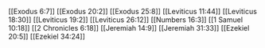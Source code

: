 [[Exodus 6:7]]
[[Exodus 20:2]]
[[Exodus 25:8]]
[[Leviticus 11:44]]
[[Leviticus 18:30]]
[[Leviticus 19:2]]
[[Leviticus 26:12]]
[[Numbers 16:3]]
[[1 Samuel 10:18]]
[[2 Chronicles 6:18]]
[[Jeremiah 14:9]]
[[Jeremiah 31:33]]
[[Ezekiel 20:5]]
[[Ezekiel 34:24]]
